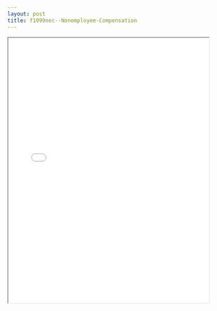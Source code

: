 ```yaml
---
layout: post
title: f1099nec--Nonemployee-Compensation
---
```


<div class="pdf-container">
<iframe src="/ea/assets/pdfs/f1099nec--Nonemployee-Compensation.pdf" height="600" width="90%" allowFullScreen="true"></iframe>
</div>


